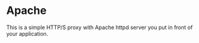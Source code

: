 # Apache

This is a simple HTTP/S proxy with Apache httpd server you put in front of your application.
